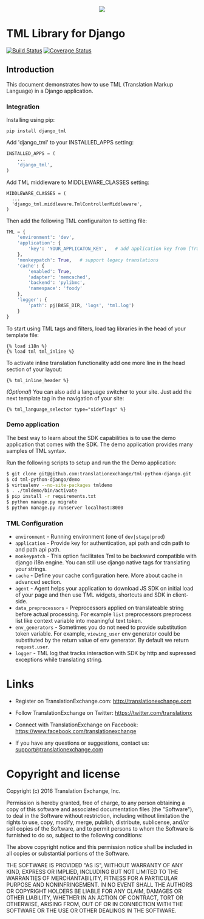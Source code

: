 <p align="center">
  <img src="https://avatars0.githubusercontent.com/u/1316274?v=3&s=200">
</p>

TML Library for Django
====================================
[![Build Status](https://travis-ci.org/translationexchange/tml-python-django.png?branch=master)](https://travis-ci.org/translationexchange/tml-python-django)
[![Coverage Status](https://coveralls.io/repos/translationexchange/tml-python-django/badge.png?branch=master)](https://coveralls.io/r/translationexchange/tml-python-django?branch=master)


## Introduction

This document demonstrates how to use TML (Translation Markup Language) in a Django application.

### Integration

Installing using pip:

```
pip install django_tml
```

Add 'django_tml' to your INSTALLED_APPS setting:

```python
INSTALLED_APPS = (
    ...
    'django_tml',
)
```

Add TML middleware to MIDDLEWARE_CLASSES setting:

```
MIDDLEWARE_CLASSES = (
  ...
  'django_tml.middleware.TmlControllerMiddleware',
)
```

Then add the following TML configuraiton to setting file:

```python
TML = {
    'environment': 'dev',
    'application': {
        'key': 'YOUR_APPLICATON_KEY',   # add application key from [TranslationExchange dashboard](https://dashboard.translationexchange.com/)
    },
    'monkeypatch': True,   # support legacy translations
    'cache': {
        'enabled': True,
        'adapter': 'memcached',
        'backend': 'pylibmc',
        'namespace': 'foody'
    },
    'logger': {
        'path': pj(BASE_DIR, 'logs', 'tml.log')
    }
}
```

To start using TML tags and filters, load tag libraries in the head of your template file:

```jinja2
{­% load i18n %­}
{­% load tml tml_inline %­}
```

To activate inline translation functionality add one more line in the head section of your layout:

```jinja2
{­% tml_inline_header %­}
```

*(Optional)* You can also add a language switcher to your site. Just add the next template tag in the navigation of your site:

```jinja2
{% tml_language_selector type="sideflags" %}
```

### Demo application

The best way to learn about the SDK capabilities is to use the demo application that comes with the SDK. The demo application provides many samples of TML syntax.

Run the following scripts to setup and run the the Demo application: 

```bash
$ git clone git@github.com:translationexchange/tml-python-django.git
$ cd tml-python-django/demo
$ virtualenv --no-site-packages tmldemo
$ . ./tmldemo/bin/activate
$ pip install -r requirements.txt
$ python manage.py migrate
$ python manage.py runserver localhost:8000
```

### TML Configuration

* ``environment`` - Running environment (one of ``dev|stage|prod``)
* ``application`` - Provide key for authentication, api path and cdn path to and path api path.
* ``monkeypatch`` - This option facilitates Tml to be backward compatible with django i18n engine. You can still use django native tags for translating your strings.
* ``cache`` - Define your cache configuration here. More about cache in advanced section.
* ``agent`` - Agent helps your application to download JS SDK on initial load of your page and then use TML widgets, shortcuts and SDK in client-side.
* ``data_preprocessors`` - Preprocessors applied on translateable string before actual processing. For example ``list`` preprocessors preprocess list like context variable into meaningful text token.
* ``env_generators`` - Sometimes you do not need to provide substitution token variable. For example, ``viewing_user`` env generator could be substituted by the return value of env generator. By default we return ``request.user``.
* ``logger`` - TML log that tracks interaction with SDK by http and supressed exceptions while translating string.


Links
==================

* Register on TranslationExchange.com: http://translationexchange.com

* Follow TranslationExchange on Twitter: https://twitter.com/translationx

* Connect with TranslationExchange on Facebook: https://www.facebook.com/translationexchange

* If you have any questions or suggestions, contact us: support@translationexchange.com


Copyright and license
==================

Copyright (c) 2016 Translation Exchange, Inc.

Permission is hereby granted, free of charge, to any person obtaining
a copy of this software and associated documentation files (the
"Software"), to deal in the Software without restriction, including
without limitation the rights to use, copy, modify, merge, publish,
distribute, sublicense, and/or sell copies of the Software, and to
permit persons to whom the Software is furnished to do so, subject to
the following conditions:

The above copyright notice and this permission notice shall be
included in all copies or substantial portions of the Software.

THE SOFTWARE IS PROVIDED "AS IS", WITHOUT WARRANTY OF ANY KIND,
EXPRESS OR IMPLIED, INCLUDING BUT NOT LIMITED TO THE WARRANTIES OF
MERCHANTABILITY, FITNESS FOR A PARTICULAR PURPOSE AND
NONINFRINGEMENT. IN NO EVENT SHALL THE AUTHORS OR COPYRIGHT HOLDERS BE
LIABLE FOR ANY CLAIM, DAMAGES OR OTHER LIABILITY, WHETHER IN AN ACTION
OF CONTRACT, TORT OR OTHERWISE, ARISING FROM, OUT OF OR IN CONNECTION
WITH THE SOFTWARE OR THE USE OR OTHER DEALINGS IN THE SOFTWARE.

